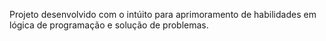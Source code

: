   Projeto desenvolvido com o intúito para aprimoramento de habilidades em lógica de programação e solução de problemas.
